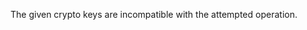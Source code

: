 
The given crypto keys are incompatible with the attempted operation.

<a id="ERR_CRYPTO_INCOMPATIBLE_KEY_OPTIONS"></a>
